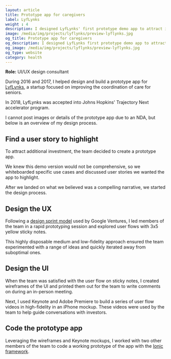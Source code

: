 ```yaml
---
layout: article
title: Prototype app for caregivers
label: LyfLynks
weight : 4
description: I designed LyfLynks' first prototype demo app to attract investors and partner vendors.
image: /media/img/projects/lyflynks/preview-lyflynks.jpg
og_title: Prototype app for caregivers
og_description: I designed LyfLynks first prototype demo app to attract investors and partner vendors.
og_image: /media/img/projects/lyflynks/preview-lyflynks.jpg
og_type: website
category: health
---
```


**Role:** UI/UX design consultant

During 2016 and 2017, I helped design and build a prototype app for <a href="https://lyflynks.com">LyfLynks</a>, a startup focused on improving the coordination of care for seniors.

In 2018, LyfLynks was accepted into Johns Hopkins' Trajectory Next accelerator program.

I cannot post images or details of the prototype app due to an NDA, but below is an overview of my design process.

## Find a user story to highlight
To attract additional investment, the team decided to create a prototype app.

We knew this demo version would not be comprehensive, so we whiteboarded specific use cases and discussed user stories we wanted the app to highlight.

After we landed on what we believed was a compelling narrative, we started the design process.

## Design the UX
Following a <a href="https://library.gv.com/sprint-week-set-the-stage-99f2f29ce0e7?gi=840be268a4d6">design sprint model</a> used by Google Ventures, I led members of the team in a rapid prototyping session and explored user flows with 3x5 yellow sticky notes.

This highly disposable medium and low-fidelity approach ensured the team experimented with a range of ideas and quickly iterated away from suboptimal ones.

## Design the UI
When the team was satisfied with the user flow on sticky notes, I created wireframes of the UI and printed them out for the team to write comments on during an in-person meeting.

Next, I used Keynote and Adobe Premiere to build a series of user flow videos in high-fidelity in an iPhone mockup. These videos were used by the team to help guide conversations with investors.

## Code the prototype app
Leveraging the wireframes and Keynote mockups, I worked with two other members of the team to code a working prototype of the app with the <a href="https://ionicframework.com/">Ionic framework</a>.